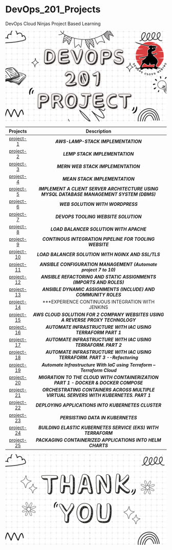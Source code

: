 # DevOps_201_Projects

DevOps Cloud Ninjas Project Based Learning

![101](img/201.png)

| Projects | Description    |
| :---:   | :---: |
| [project-1](https://github.com/DevOpsCloudNinjas/DevOps_201_Projects/tree/main/project-1) | ***AWS-LAMP-STACK IMPLEMENTATION***   |
| [project-2](https://github.com/DevOpsCloudNinjas/DevOps_201_Projects/tree/main/project-2) | ***LEMP STACK IMPLEMENTATION***   |
| [project-3](https://github.com/DevOpsCloudNinjas/DevOps_201_Projects/tree/main/project-3) | ***MERN WEB STACK IMPLEMENTATION***   |
| [project-4](https://github.com/DevOpsCloudNinjas/DevOps_201_Projects/tree/main/project-4) | ***MEAN STACK IMPLEMENTATION***   |
| [project-5](https://github.com/DevOpsCloudNinjas/DevOps_201_Projects/tree/main/project-5) | ***IMPLEMENT A CLIENT SERVER ARCHITECTURE USING MYSQL DATABASE MANAGEMENT SYSTEM (DBMS)***   |
| [project-6](https://github.com/DevOpsCloudNinjas/DevOps_201_Projects/tree/main/project-6) | ***WEB SOLUTION WITH WORDPRESS***   |
| [project-7](https://github.com/DevOpsCloudNinjas/DevOps_201_Projects/tree/main/project-7) | ***DEVOPS TOOLING WEBSITE SOLUTION***   |
| [project-8](https://github.com/DevOpsCloudNinjas/DevOps_201_Projects/tree/main/project-8) | ***LOAD BALANCER SOLUTION WITH APACHE***   |
| [project-9](https://github.com/DevOpsCloudNinjas/DevOps_201_Projects/tree/main/project-9) | ***CONTINOUS INTEGRATION PIPELINE FOR TOOLING WEBSITE***   |
| [project-10](https://github.com/DevOpsCloudNinjas/DevOps_201_Projects/tree/main/project-10) | ***LOAD BALANCER SOLUTION WITH NGINX AND SSL/TLS***   |
| [project-11](https://github.com/DevOpsCloudNinjas/DevOps_201_Projects/tree/main/project-11) | ***ANSIBLE CONFIGURATION MANAGEMENT (Automate project 7 to 10)***  |
| [project-12](https://github.com/DevOpsCloudNinjas/DevOps_201_Projects/tree/main/project-12) | ***ANSIBLE REFACTORING AND STATIC ASSIGNMENTS (IMPORTS AND ROLES)***  |
| [project-13](https://github.com/DevOpsCloudNinjas/DevOps_201_Projects/tree/main/project-13) | ***ANSIBLE DYNAMIC ASSIGNMENTS (INCLUDE) AND COMMUNITY ROLES***  |
| [project-14](https://github.com/DevOpsCloudNinjas/DevOps_201_Projects/tree/main/project-14) | ***EXPERIENCE CONTINUOUS INTEGRATION WITH JENKINS | ANSIBLE | ARTIFACTORY | SONARQUBE | PHP***  |
| [project-15](https://github.com/DevOpsCloudNinjas/DevOps_201_Projects/tree/main/project-15) | ***AWS CLOUD SOLUTION FOR 2 COMPANY WEBSITES USING A REVERSE PROXY TECHNOLOGY***  |
| [project-16](https://github.com/DevOpsCloudNinjas/DevOps_201_Projects/tree/main/project-16) | ***AUTOMATE INFRASTRUCTURE WITH IAC USING TERRAFORM PART 1*** |
| [project-17](https://github.com/DevOpsCloudNinjas/DevOps_201_Projects/tree/main/project-17) | ***AUTOMATE INFRASTRUCTURE WITH IAC USING TERRAFORM. PART 2***  |
| [project-18](https://github.com/DevOpsCloudNinjas/DevOps_201_Projects/tree/main/project-18) | ***AUTOMATE INFRASTRUCTURE WITH IAC USING TERRAFORM. PART 3 --Refactoring*** |
| [project-19](https://github.com/DevOpsCloudNinjas/DevOps_201_Projects/tree/main/project-19) | ***Automate Infrastructure With IaC using Terraform – Terraform Cloud*** |
| [project-20](https://github.com/DevOpsCloudNinjas/DevOps_201_Projects/tree/main/project-20) | ***MIGRATION TO THE СLOUD WITH CONTAINERIZATION PART 1 - DOCKER & DOCKER COMPOSE*** |
| [project-21](https://github.com/DevOpsCloudNinjas/DevOps_201_Projects/tree/main/project-21) | ***ORCHESTRATING CONTAINERS ACROSS MULTIPLE VIRTUAL SERVERS WITH KUBERNETES. PART 1*** |
| [project-22](https://github.com/DevOpsCloudNinjas/DevOps_201_Projects/tree/main/project-22) | ***DEPLOYING APPLICATIONS INTO KUBERNETES CLUSTER*** |
| [project-23](https://github.com/DevOpsCloudNinjas/DevOps_201_Projects/tree/main/project-23) | ***PERSISTING DATA IN KUBERNETES*** |
| [project-24](https://github.com/DevOpsCloudNinjas/DevOps_201_Projects/tree/main/project-24) | ***BUILDING ELASTIC KUBERNETES SERVICE (EKS) WITH TERRAFORM*** |
| [project-25](https://github.com/DevOpsCloudNinjas/DevOps_201_Projects/tree/main/project-25) | ***PACKAGING CONTAINERIZED APPLICATIONS INTO HELM CHARTS*** |

![101](img/THANKU.png)